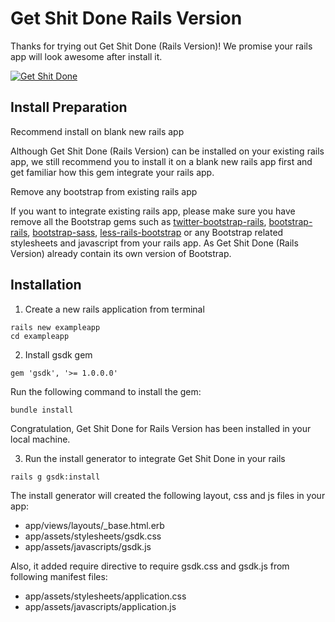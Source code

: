 # Get Shit Done Rails Version

Thanks for trying out Get Shit Done (Rails Version)! We promise your rails app will look awesome after install it.

[![Get Shit Done](https://raw.githubusercontent.com/UiReady/uiready.github.io/master/images/gsdk_rails_cover.jpg)](https://uiready.io/items/get-shit-done-rails-version)

## Install Preparation

Recommend install on blank new rails app

Although Get Shit Done (Rails Version) can be installed on your existing rails app, we still recommend you to install it on a blank new rails app first and get familiar how this gem integrate your rails app.

Remove any bootstrap from existing rails app

If you want to integrate existing rails app, please make sure you have remove all the Bootstrap gems such as [twitter-bootstrap-rails](https://github.com/seyhunak/twitter-bootstrap-rails), [bootstrap-rails](https://github.com/anjlab/bootstrap-rails), [bootstrap-sass](https://github.com/twbs/bootstrap-sass), [less-rails-bootstrap](https://github.com/metaskills/less-rails-bootstrap) or any Bootstrap related stylesheets and javascript from your rails app. As Get Shit Done (Rails Version) already contain its own version of Bootstrap.

## Installation

1. Create a new rails application from terminal

```
rails new exampleapp
cd exampleapp
```

2. Install gsdk gem

```
gem 'gsdk', '>= 1.0.0.0'
```

Run the following command to install the gem:

```
bundle install
```

Congratulation, Get Shit Done for Rails Version has been installed in your local machine.

3. Run the install generator to integrate Get Shit Done in your rails

```
rails g gsdk:install
```

The install generator will created the following layout, css and js files in your app:

* app/views/layouts/_base.html.erb
* app/assets/stylesheets/gsdk.css
* app/assets/javascripts/gsdk.js

Also, it added require directive to require gsdk.css and gsdk.js from following manifest files:

* app/assets/stylesheets/application.css
* app/assets/javascripts/application.js
